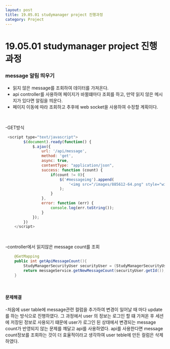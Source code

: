 ```yaml
---
layout: post
title: 19.05.01 studymanager project 진행과정
category: Project
---
```


# 19.05.01 studymanager project 진행과정
### message 알림 띄우기
- 읽지 않은 message를 조회하여 데이터를 가져온다.
- api controller를 사용하여 페이지가 바뀔떄마다 조회를 하고, 만약 읽지 않은 메시지가 있다면 알림을 띄운다.
- 페이지 이동에 따라 조회하고 추후에 web socket을 사용하여 수정할 계획이다. 

<br>

-GET방식
```javascript
 <script type="text/javascript">
        $(document).ready(function() {
            $.ajax({
                url: '/api/message',
                method: 'get',
                async: true,
                contentType: "application/json",
                success: function (count) {
                    if(count != 0){
                        $('#messageimg').append(
                            '<img src="/images/885612-64.png" style="width:10%;" />'
                        );
                    }
                },
                error: function (err) {
                    console.log(err.toString());
                }
            });
        })
    </script>
```
<br>

-controller에서 읽지않은 message count를 조회
```java
    @GetMapping
    public int getApiMessageCount(){
        StudyManagerSecurityUser securityUser = (StudyManagerSecurityUser) SecurityContextHolder.getContext().getAuthentication().getPrincipal();
        return messageService.getNewMessageCount(securityUser.getId());
    }
```

<br>

####     문제해결
-처음에 user table에 message관련 컬럼을 추가하여 변경이 일어날 때 마다 update를 하는 방식으로 진행하였다. 그 과정에서 user 의 정보는 로그인 할 떄 가져온 후 세션에 저장된 정보로 사용되기 떄문에 user가 로그인 된 상태에서 변경되는 message count가 반영되지 않는 문제를 꺠달고 api를 사용하였다. api를 사용한다면 message count정보를 조회하는 것이 더 효율적이라고 생각하여 user teble에 만든 컬럼은 삭제하였다.